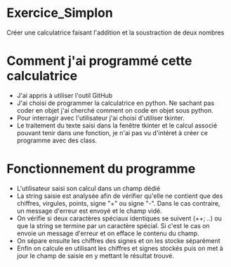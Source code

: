 # Exercice_Simplon
Créer une calculatrice faisant l'addition et la soustraction de deux nombres

# Comment j'ai programmé cette calculatrice
- J'ai appris à utiliser l'outil GitHub
- J'ai choisi de programmer la calculatrice en python. Ne sachant pas coder en objet j'ai cherché comment on code en objet sous python.
- Pour interragir avec l'utilisateur j'ai choisi d'utiliser tkinter.
- Le traitement du texte saisi dans la fenêtre tkinter et le calcul associé pouvant tenir dans une fonction, je n'ai pas vu d'intéret à créer ce programme avec des class.

# Fonctionnement du programme
- L'utilisateur saisi son calcul dans un champ dédié
- La string saisie est analysée afin de vérifier qu'elle ne contient que des chiffres, virgules, points, signe "+" ou signe "-". Dans le cas contraire, un message d'erreur est envoyé et le champ vidé.
- On vérifie si deux caractères spéciaux identiques se suivent (++; ..) ou que la string se termine par un caractère spécial. Si c'est le cas on envoie un message d'erreur et on efface le contenu du champ.
- On sépare ensuite les chiffres des signes et on les stocke séparément
- Enfin on calcule en utilisant les chiffres et signes stockés puis on met à jour le champ de saisie en y mettant le résultat trouvé.
